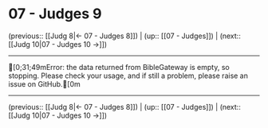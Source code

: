 # 07 - Judges 9

(previous:: [[Judg 8|← 07 - Judges 8]]) | (up:: [[07 - Judges]]) | (next:: [[Judg 10|07 - Judges 10 →]])

***
[0;31;49mError: the data returned from BibleGateway is empty, so stopping. Please check your usage, and if still a problem, please raise an issue on GitHub.[0m

***

(previous:: [[Judg 8|← 07 - Judges 8]]) | (up:: [[07 - Judges]]) | (next:: [[Judg 10|07 - Judges 10 →]])
